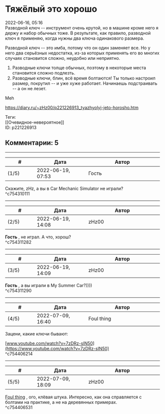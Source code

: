 Тяжёлый это хорошо
==================

  
2022-06-16, 05:16  
 Разводной ключ -- инструмент очень крутой, но в машине кроме него я держу и набор обычных тоже. В результате, как правило, разводной ключ я применяю, когда нужны два ключа одинакового размера.   
   
 Разводной ключ -- это имба, потому что он один заменяет все. Но у него два серьёзных недостатка, из-за которых применять его во многих случаях становится сложно, неудобно или неприятно.   
   
 1. Разводные ключи толще обычных, поэтому в некоторые места становится сложно подлезть.   
 2. Разводные ключи, блин, всё время болтаются! Ты только настроил размер, покрутил -- и уже хуже работает. Начинаешь подстраивать -- а он не лезет.   
   
 Meh   
  
<https://diary.ru/~zHz00/p221226913_tyazhyolyj-jeto-horosho.htm>  
  
Теги:  
[[Очевидное-невероятное]]  
ID: p221226913  


Комментарии: 5
--------------

  


---



|         #         |              Дата              |                     Автор                     |           ID           |
| --- | --- | --- | --- |
| (1/5) | 2022-06-19, 07:53 | Гость | c754310111 |

  
 Скажите, zHz, а вы в Car Mechanic Simulator не играли?   
 ^c754310111

---



|         #         |              Дата              |                     Автор                     |           ID           |
| --- | --- | --- | --- |
| (2/5) | 2022-06-19, 14:08 | zHz00 | c754311282 |

  
  **Гость**  , не играл. А что, хорош?   
 ^c754311282

---



|         #         |              Дата              |                     Автор                     |           ID           |
| --- | --- | --- | --- |
| (3/5) | 2022-06-19, 14:09 | zHz00 | c754311290 |

  
  **Гость**  , а вы играли в My Summer Car?))))   
 ^c754311290

---



|         #         |              Дата              |                     Автор                     |           ID           |
| --- | --- | --- | --- |
| (4/5) | 2022-07-09, 16:40 | Foul thing | c754406214 |

  
 Зацени, какие ключи бывают:   
   
  [www.youtube.com/watch?v=7zDRz-sIN50](https://www.youtube.com/watch?v=7zDRz-sIN50)    
 ^c754406214

---



|         #         |              Дата              |                     Автор                     |           ID           |
| --- | --- | --- | --- |
| (5/5) | 2022-07-09, 18:09 | zHz00 | c754406531 |

  
  [Foul thing](https://foulthing.diary.ru "Temporary Internet Flies")  , ого, клёвая штука. Интересно, как она справляется с болтами на практике, а не на деревянных примерах.   
 ^c754406531